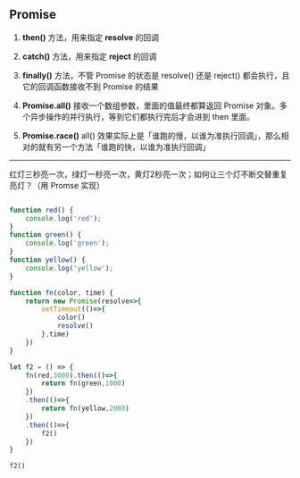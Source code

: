 ## Promise

1. **then()** 方法，用来指定 **resolve** 的回调

2. **catch()** 方法，用来指定 **reject** 的回调

3. **finally()** 方法，不管 Promise 的状态是 resolve() 还是 reject() 都会执行，且它的回调函数接收不到 Promise 的结果  


4. **Promise.all()** 接收一个数组参数，里面的值最终都算返回 Promise 对象。多个异步操作的并行执行，等到它们都执行完后才会进到 then 里面。

5. **Promise.race()** all() 效果实际上是「谁跑的慢，以谁为准执行回调」，那么相对的就有另一个方法「谁跑的快，以谁为准执行回调」

---

红灯三秒亮一次，绿灯一秒亮一次，黄灯2秒亮一次；如何让三个灯不断交替重复亮灯？（用 Promse 实现）

```js

function red() {
    console.log('red');
}
function green() {
    console.log('green');
}
function yellow() {
    console.log('yellow');
}

function fn(color, time) {
    return new Promise(resolve=>{
        setTimeout(()=>{
            color()
            resolve()
        },time)
    })
}

let f2 = () => {
    fn(red,3000).then(()=>{
        return fn(green,1000)
    })
    .then(()=>{
        return fn(yellow,2000)
    })
    .then(()=>{
        f2()
    })
}

f2()

```